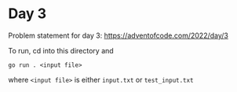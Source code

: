 # Day 3

Problem statement for day 3: https://adventofcode.com/2022/day/3

To run, cd into this directory and

`go run . <input file>`

where `<input file>` is either `input.txt` or `test_input.txt`
